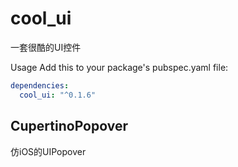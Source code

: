 # cool_ui

一套很酷的UI控件

Usage
Add this to your package's pubspec.yaml file:
``` yaml
dependencies:
  cool_ui: "^0.1.6"
```

## CupertinoPopover
仿iOS的UIPopover

  
